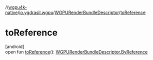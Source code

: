 //[wgpu4k-native](../../../index.md)/[io.ygdrasil.wgpu](../index.md)/[WGPURenderBundleDescriptor](index.md)/[toReference](to-reference.md)

# toReference

[android]\
open fun [toReference](to-reference.md)(): [WGPURenderBundleDescriptor.ByReference](../../io.ygdrasil.wgpu.android/-w-g-p-u-render-bundle-descriptor/-by-reference/index.md)